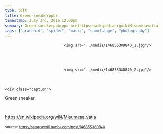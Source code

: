 ```yaml
---
type: post
title: Green-sneakerppbr
timestamp: July 3rd, 2016 12:00pm
summary: Green sneakerppbrppa hrefhttpsenwikipediaorgwikiMisumenavatia targetblankhttpsenwikipediaorgwikiMisumenavatiaa
tags: ["arachnid", "spider", "macro", "camoflauge", "photography"]
---
```



                               <img src="../media/146855380840_1.jpg"/>
                           

                                                                                                                           

                               <img src="../media/146855380840_2.jpg"/>
                           

                                                                                                                      <div class="caption">
Green sneaker.

<br/>

<a href="https://en.wikipedia.org/wiki/Misumena_vatia" target="_blank">https://en.wikipedia.org/wiki/Misumena_vatia</a><br/>
 
                                    
                
                
                
                
                                
<small>source: https://saturdayxiii.tumblr.com/post/146855380840</small>